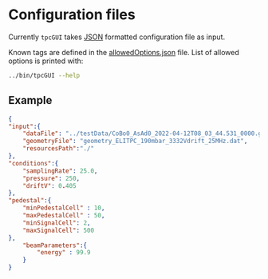 # Configuration files

Currently `tpcGUI` takes [JSON](https://en.wikipedia.org/wiki/JSON#Syntax) formatted configuration file as input.

Known tags are defined in the [allowedOptions.json](Utilities/config/allowedOptions.json) file. List of allowed options is printed with:

```Bash
../bin/tpcGUI --help
```

## Example

```json
{
"input":{
    "dataFile": "../testData/CoBo0_AsAd0_2022-04-12T08_03_44.531_0000.graw,../testData/CoBo0_AsAd1_2022-04-12T08_03_44.533_0000.graw,../testData/CoBo0_AsAd2_2022-04-12T08_03_44.536_0000.graw,../testData/CoBo0_AsAd3_2022-04-12T08_03_44.540_0000.graw",
    "geometryFile": "geometry_ELITPC_190mbar_3332Vdrift_25MHz.dat",    
    "resourcesPath":"./"
},
"conditions":{
    "samplingRate": 25.0,
    "pressure": 250,
    "driftV": 0.405
},
"pedestal":{
    "minPedestalCell" : 10,
    "maxPedestalCell" : 50,
    "minSignalCell": 2,
    "maxSignalCell": 500
},
    "beamParameters":{
        "energy" : 99.9
    }
}
```
